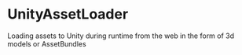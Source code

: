 # UnityAssetLoader
Loading assets to Unity during runtime from the web in the form of 3d models or AssetBundles
